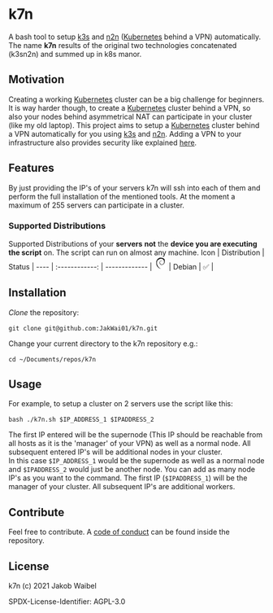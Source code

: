 # k7n
A bash tool to setup [k3s](https://github.com/k3s-io/k3s) and [n2n](https://github.com/ntop/n2n) ([Kubernetes](https://kubernetes.io) behind a VPN) automatically. The name **k7n** results of the original two technologies concatenated (k3sn2n) and summed up in k8s manor.

## Motivation
Creating a working [Kubernetes](https://kubernetes.io) cluster can be a big challenge for beginners. It is way harder though, to create a [Kubernetes](https://kubernetes.io) cluster behind a VPN, so also your nodes behind asymmetrical NAT can participate in your cluster (like my old laptop). This project aims to setup a [Kubernetes](https://kubernetes.io) cluster behind a VPN automatically for you using [k3s](https://github.com/k3s-io/k3s) and [n2n](https://github.com/ntop/n2n). Adding a VPN to your infrastructure also provides security like explained [here](https://www.intruder.io/blog/how-to-secure-the-kubernetes-api-behind-a-vpn).

## Features
By just providing the IP's of your servers k7n will ssh into each of them and perform the full installation of the mentioned tools. At the moment a maximum of 255 servers can participate in a cluster.

### Supported Distributions
Supported Distributions of your **servers** **not** the **device you are executing the script** on. The script can run on almost any machine.
Icon | Distribution  | Status        | 
---- | :------------: | ------------- |
<img src="https://github.com/vorillaz/devicons/blob/master/!SVG/debian.svg" width="25"> | Debian | ✅ |


## Installation
*Clone* the repository:  

```shell
git clone git@github.com:JakWai01/k7n.git
```  

Change your current directory to the k7n repository e.g.:  

```shell
cd ~/Documents/repos/k7n
```

## Usage
For example, to setup a cluster on 2 servers use the script like this:

```shell
bash ./k7n.sh $IP_ADDRESS_1 $IPADDRESS_2
```  

The first IP entered will be the supernode (This IP should be reachable from all hosts as it is the 'manager' of your VPN) as well as a normal node. All subsequent entered IP's will be additional nodes in your cluster.  
In this case `$IP_ADDRESS_1` would be the supernode as well as a normal node and `$IPADDRESS_2` would just be another node.
You can add as many node IP's as you want to the command. The first IP (`$IPADDRESS_1`) will be the manager of your cluster.
All subsequent IP's are additional workers.

## Contribute
Feel free to contribute. A [code of conduct](https://github.com/JakWai01/k7n/blob/main/CODE_OF_CONDUCT.md) can be found inside the repository.

## License

k7n (c) 2021 Jakob Waibel

SPDX-License-Identifier: AGPL-3.0
